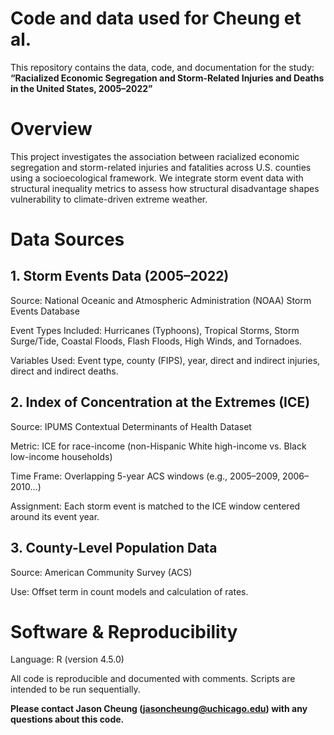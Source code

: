 # Code and data used for Cheung et al.

This repository contains the data, code, and documentation for the study: **“Racialized Economic Segregation and Storm-Related Injuries and Deaths in the United States, 2005–2022”**

# Overview
This project investigates the association between racialized economic segregation and storm-related injuries and fatalities across U.S. counties using a socioecological framework. We integrate storm event data with structural inequality metrics to assess how structural disadvantage shapes vulnerability to climate-driven extreme weather.

# Data Sources
## 1. Storm Events Data (2005–2022)
Source: National Oceanic and Atmospheric Administration (NOAA) Storm Events Database

Event Types Included: Hurricanes (Typhoons), Tropical Storms, Storm Surge/Tide, Coastal Floods, Flash Floods, High Winds, and Tornadoes.

Variables Used: Event type, county (FIPS), year, direct and indirect injuries, direct and indirect deaths.

## 2. Index of Concentration at the Extremes (ICE)
Source: IPUMS Contextual Determinants of Health Dataset

Metric: ICE for race-income (non-Hispanic White high-income vs. Black low-income households)

Time Frame: Overlapping 5-year ACS windows (e.g., 2005–2009, 2006–2010...)

Assignment: Each storm event is matched to the ICE window centered around its event year.

## 3. County-Level Population Data
Source: American Community Survey (ACS)

Use: Offset term in count models and calculation of rates.

# Software & Reproducibility
Language: R (version 4.5.0)

All code is reproducible and documented with comments. Scripts are intended to be run sequentially.

**Please contact Jason Cheung (jasoncheung@uchicago.edu) with any questions about this code.**
